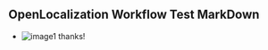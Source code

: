 ## OpenLocalization Workflow Test MarkDown
* ![image1](.\f256e445-0165-4543-8b84-40af27d72a05.PNG) 
thanks!